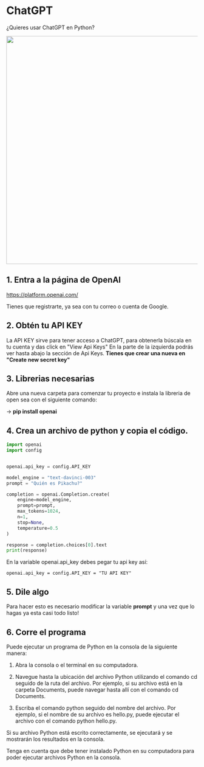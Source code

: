 # ChatGPT
¿Quieres usar ChatGPT en Python?

<div align="center">
<img src="https://cdn.fstoppers.com/styles/full/s3/media/2022/12/08/chatgpt_screen_rec_cropped.gif" width="600">
</div>

## 1. Entra a la página de OpenAI
https://platform.openai.com/

Tienes que registrarte, ya sea con tu correo o cuenta de Google. 

## 2. Obtén tu API KEY
La API KEY sirve para tener acceso a ChatGPT, para obtenerla búscala en tu cuenta y das click en "View Api Keys"
En la parte de la izquierda podrás ver hasta abajo la sección de Api Keys. 
<b>Tienes que crear una nueva en "Create new secret key"</b>

## 3. Librerias necesarias
Abre una nueva carpeta para comenzar tu proyecto e instala la libreria de open sea con el siguiente comando: 

-> <b>pip install openai</b>

## 4. Crea un archivo de python y copia el código. 
```python
import openai
import config


openai.api_key = config.API_KEY

model_engine = "text-davinci-003"
prompt = "Quién es Pikachu?"

completion = openai.Completion.create(
    engine=model_engine,
    prompt=prompt,
    max_tokens=1024,
    n=1,
    stop=None,
    temperature=0.5
)

response = completion.choices[0].text
print(response)
```

En la variable openai.api_key debes pegar tu api key así: 
```
openai.api_key = config.API_KEY = "TU API KEY"
```

## 5. Dile algo
Para hacer esto es necesario modificar la variable <b>prompt</b> y una vez que lo hagas ya esta casi todo listo!

## 6. Corre el programa
Puede ejecutar un programa de Python en la consola de la siguiente manera:

1. Abra la consola o el terminal en su computadora.

2. Navegue hasta la ubicación del archivo Python utilizando el comando cd seguido de la ruta del archivo. Por ejemplo, si su archivo está en la carpeta Documents, puede navegar hasta allí con el comando cd Documents.

3. Escriba el comando python seguido del nombre del archivo. Por ejemplo, si el nombre de su archivo es hello.py, puede ejecutar el archivo con el comando python hello.py.

Si su archivo Python está escrito correctamente, se ejecutará y se mostrarán los resultados en la consola.

Tenga en cuenta que debe tener instalado Python en su computadora para poder ejecutar archivos Python en la consola.
